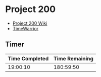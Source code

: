 # Project 200

* [Project 200 Wiki](https://hachibu.github.io/project-200)
* [TimeWarrior](https://timewarrior.net)

## Timer

| Time Completed | Time Remaining |
| -------------- | -------------- |
| 19:00:10       | 180:59:50      |
